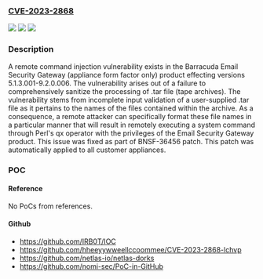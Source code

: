 ### [CVE-2023-2868](https://cve.mitre.org/cgi-bin/cvename.cgi?name=CVE-2023-2868)
![](https://img.shields.io/static/v1?label=Product&message=Barracuda%20Email%20Security%20Gateway&color=blue)
![](https://img.shields.io/static/v1?label=Version&message=5.1.3.001%3C%209.2.0.006%20&color=brighgreen)
![](https://img.shields.io/static/v1?label=Vulnerability&message=CWE-20%20Improper%20Input%20Validation&color=brighgreen)

### Description

A remote command injection vulnerability exists in the Barracuda Email Security Gateway (appliance form factor only) product effecting versions 5.1.3.001-9.2.0.006. The vulnerability arises out of a failure to comprehensively sanitize the processing of .tar file (tape archives). The vulnerability stems from incomplete input validation of a user-supplied .tar file as it pertains to the names of the files contained within the archive. As a consequence, a remote attacker can specifically format these file names in a particular manner that will result in remotely executing a system command through Perl's qx operator with the privileges of the Email Security Gateway product. This issue was fixed as part of BNSF-36456 patch. This patch was automatically applied to all customer appliances.

### POC

#### Reference
No PoCs from references.

#### Github
- https://github.com/IRB0T/IOC
- https://github.com/hheeyywweellccoommee/CVE-2023-2868-lchvp
- https://github.com/netlas-io/netlas-dorks
- https://github.com/nomi-sec/PoC-in-GitHub


